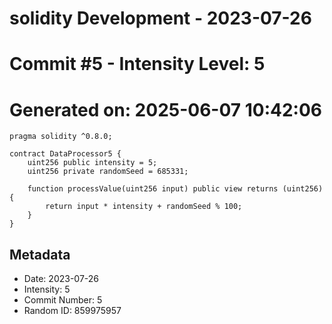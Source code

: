 ﻿# solidity Development - 2023-07-26
# Commit #5 - Intensity Level: 5
# Generated on: 2025-06-07 10:42:06
```solidity
pragma solidity ^0.8.0;

contract DataProcessor5 {
    uint256 public intensity = 5;
    uint256 private randomSeed = 685331;

    function processValue(uint256 input) public view returns (uint256) {
        return input * intensity + randomSeed % 100;
    }
}
```
## Metadata
- Date: 2023-07-26
- Intensity: 5
- Commit Number: 5
- Random ID: 859975957
